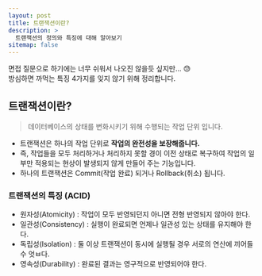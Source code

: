```yaml
---
layout: post
title: 트랜잭션이란?
description: >
  트랜잭션의 정의와 특징에 대해 알아보기
sitemap: false
---
```


면접 질문으로 하기에는 너무 쉬워서 나오진 않을듯 싶지만... 😓
<br> 방심하면 까먹는 특징 4가지를 잊지 않기 위해 정리합니다.

## 트랜잭션이란?

> 데이터베이스의 상태를 변화시키기 위해 수행되는 작업 단위 입니다.

- 트랜잭션은 하나의 작업 단위로 **작업의 완전성을 보장해줍니다.**
- 즉, 작업들을 모두 처리하거나 처리하지 못할 경이 이전 상태로 복구하여 작업의 일부만 적용되는 현상이 발생되지 않게 만들어 주는 기능입니다.
- 하나의 트랜잭션은 Commit(작업 완료) 되거나 Rollback(취소) 됩니다.

### 트랜잭션의 특징 (ACID)

- 원자성(Atomicity) : 작업이 모두 반영되던지 아니면 전형 반영되지 않아야 한다.
- 일관성(Consistency) : 실행이 완료되면 언제나 일관성 있는 상태를 유지해야 한다.
- 독립성(Isolation) : 둘 이상 트랜잭션이 동시에 실행될 경우 서로의 연산에 끼어들 수 엇ㅂ다.
- 영속성(Durability) : 완료된 결과는 영구적으로 반영되어야 한다.